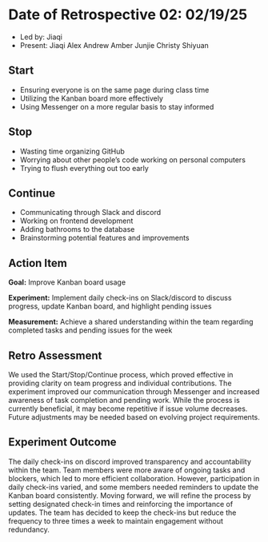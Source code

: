# Date of Retrospective 02: 02/19/25

* Led by: Jiaqi
* Present: Jiaqi Alex Andrew Amber Junjie Christy Shiyuan

## Start
- Ensuring everyone is on the same page during class time
- Utilizing the Kanban board more effectively
- Using Messenger on a more regular basis to stay informed

## Stop
- Wasting time organizing GitHub
- Worrying about other people’s code working on personal computers
- Trying to flush everything out too early

## Continue
- Communicating through Slack and discord
- Working on frontend development
- Adding bathrooms to the database
- Brainstorming potential features and improvements

## Action Item
**Goal:** Improve Kanban board usage

**Experiment:** Implement daily check-ins on Slack/discord to discuss progress, update Kanban board, and highlight pending issues

**Measurement:** Achieve a shared understanding within the team regarding completed tasks and pending issues for the week

## Retro Assessment
We used the Start/Stop/Continue process, which proved effective in providing clarity on team progress and individual contributions. The experiment improved our communication through Messenger and increased awareness of task completion and pending work. While the process is currently beneficial, it may become repetitive if issue volume decreases. Future adjustments may be needed based on evolving project requirements.

## Experiment Outcome
The daily check-ins on discord improved transparency and accountability within the team. Team members were more aware of ongoing tasks and blockers, which led to more efficient collaboration. However, participation in daily check-ins varied, and some members needed reminders to update the Kanban board consistently. Moving forward, we will refine the process by setting designated check-in times and reinforcing the importance of updates. The team has decided to keep the check-ins but reduce the frequency to three times a week to maintain engagement without redundancy.
